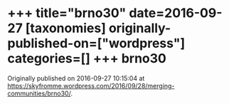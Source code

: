 +++
title="brno30"
date=2016-09-27
[taxonomies]
originally-published-on=["wordpress"]
categories=[]
+++
brno30
======


Originally published on 2016-09-27 10:15:04 at https://skyfromme.wordpress.com/2016/09/28/merging-communities/brno30/.
